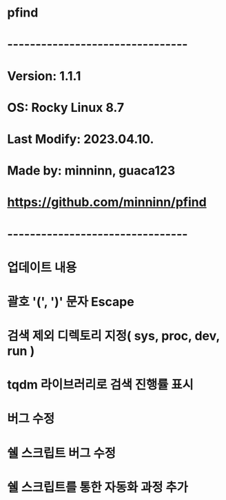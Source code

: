 # pfind

# --------------------------------
# Version: 1.1.1
# OS: Rocky Linux 8.7
# Last Modify: 2023.04.10.
# Made by: minninn, guaca123
# https://github.com/minninn/pfind
# --------------------------------

# 업데이트 내용
#
# 괄호 '(', ')' 문자 Escape
# 검색 제외 디렉토리 지정( sys, proc, dev, run )
# tqdm 라이브러리로 검색 진행률 표시
# 버그 수정
#
# 쉘 스크립트 버그 수정
# 쉘 스크립트를 통한 자동화 과정 추가

